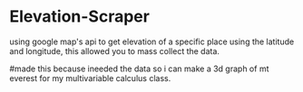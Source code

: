 # Elevation-Scraper
using google map's api to get elevation of a specific place using the latitude and longitude, this allowed you to mass collect the data.


#made this because ineeded the data so i can make a 3d graph of mt everest for my multivariable calculus class.
